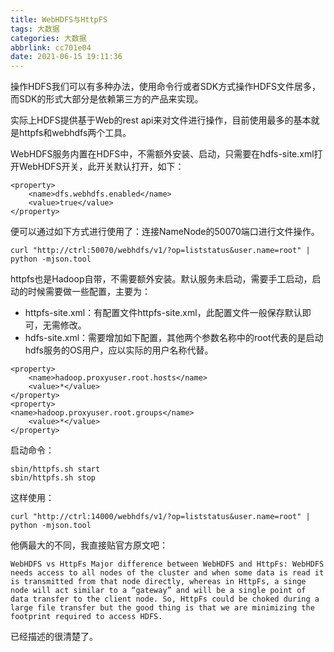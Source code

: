 ```yaml
---
title: WebHDFS与HttpFS
tags: 大数据
categories: 大数据
abbrlink: cc701e04
date: 2021-06-15 19:11:36
---
```


操作HDFS我们可以有多种办法，使用命令行或者SDK方式操作HDFS文件居多，而SDK的形式大部分是依赖第三方的产品来实现。

实际上HDFS提供基于Web的rest api来对文件进行操作，目前使用最多的基本就是httpfs和webhdfs两个工具。

WebHDFS服务内置在HDFS中，不需额外安装、启动，只需要在hdfs-site.xml打开WebHDFS开关，此开关默认打开，如下：
```
<property>
    <name>dfs.webhdfs.enabled</name>
    <value>true</value>
</property>
```
便可以通过如下方式进行使用了：连接NameNode的50070端口进行文件操作。
```
curl "http://ctrl:50070/webhdfs/v1/?op=liststatus&user.name=root" | python -mjson.tool
```

httpfs也是Hadoop自带，不需要额外安装。默认服务未启动，需要手工启动，启动的时候需要做一些配置，主要为：


* httpfs-site.xml：有配置文件httpfs-site.xml，此配置文件一般保存默认即可，无需修改。
* hdfs-site.xml：需要增加如下配置，其他两个参数名称中的root代表的是启动hdfs服务的OS用户，应以实际的用户名称代替。
```
<property>  
    <name>hadoop.proxyuser.root.hosts</name>  
    <value>*</value>  
</property>  
<property>  
<name>hadoop.proxyuser.root.groups</name>  
    <value>*</value>  
</property>
```

启动命令：

```
sbin/httpfs.sh start
sbin/httpfs.sh stop
```
这样使用：

```
curl "http://ctrl:14000/webhdfs/v1/?op=liststatus&user.name=root" | python -mjson.tool
```
他俩最大的不同，我直接贴官方原文吧：
```
WebHDFS vs HttpFs Major difference between WebHDFS and HttpFs: WebHDFS needs access to all nodes of the cluster and when some data is read it is transmitted from that node directly, whereas in HttpFs, a singe node will act similar to a “gateway” and will be a single point of data transfer to the client node. So, HttpFs could be choked during a large file transfer but the good thing is that we are minimizing the footprint required to access HDFS.
```

已经描述的很清楚了。
